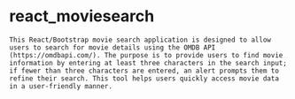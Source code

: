 # react_moviesearch

    This React/Bootstrap movie search application is designed to allow users to search for movie details using the OMDB API (https://omdbapi.com/). The purpose is to provide users to find movie information by entering at least three characters in the search input; if fewer than three characters are entered, an alert prompts them to refine their search. This tool helps users quickly access movie data in a user-friendly manner.

    
